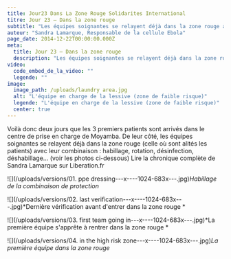 ```yaml
---
title: Jour23 Dans La Zone Rouge Solidarites International
titre: Jour 23 – Dans la zone rouge
subtitle: "Les équipes soignantes se relayent déjà dans la zone rouge avec leur combinaison : habillage, rotation, désinfection, déshabillage…"
auteur: "Sandra Lamarque, Responsable de la cellule Ebola"
page_date: 2014-12-22T00:00:00.000Z
meta:
  title: Jour 23 – Dans la zone rouge
  description: "Les équipes soignantes se relayent déjà dans la zone rouge avec leur combinaison : habillage, rotation, désinfection, déshabillage…"
video:
  code_embed_de_la_video: ""
  legende: ""
image:
  image_path: /uploads/laundry area.jpg
  alt: "L'équipe en charge de la lessive (zone de faible risque)"
  legende: "L'équipe en charge de la lessive (zone de faible risque)"
  center: true
---
```

Voil&agrave; donc deux jours que les 3 premiers patients sont arriv&eacute;s dans le centre de prise en charge de Moyamba.
De leur c&ocirc;t&eacute;, les &eacute;quipes soignantes se relayent d&eacute;j&agrave; dans la zone rouge (celle o&ugrave; sont alit&eacute;s les patients) avec leur combinaison : habillage, rotation, d&eacute;sinfection, d&eacute;shabillage… (voir les photos ci-dessous)
Lire la chronique compl&egrave;te de Sandra Lamarque sur Liberation.fr

![](/uploads/versions/01. ppe dressing---x----1024-683x---.jpg)*Habillage de la combinaison de protection*

![](/uploads/versions/02. last verification---x----1024-683x---.jpg)*Derni&egrave;re v&eacute;rification avant d'entrer dans la zone rouge *

![](/uploads/versions/03. first team going in---x----1024-683x---.jpg)*La premi&egrave;re &eacute;quipe s'appr&ecirc;te &agrave; rentrer dans la zone rouge *

![](/uploads/versions/04. in the high risk zone---x----1024-683x---.jpg)*La premi&egrave;re &eacute;quipe dans la zone rouge*